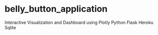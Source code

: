 # belly_button_application
Interactive Visualization and Dashboard using Plotly Python Flask Heroku Sqlite 
